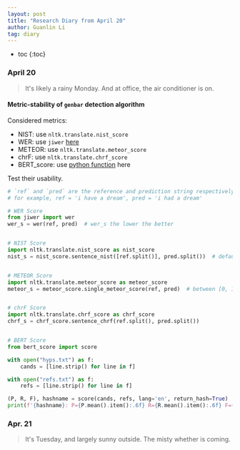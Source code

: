 ```yaml
---
layout: post
title: "Research Diary from April 20"
author: Guanlin Li
tag: diary
---
```


- toc
{:toc}


### April 20

> It's likely a rainy Monday. And at office, the air conditioner is on.

#### Metric-stability of `genbar` detection algorithm

Considered metrics:

- NIST: use `nltk.translate.nist_score`
- WER: use `jiwer` [here](https://pypi.org/project/jiwer/)
- METEOR: use `nltk.translate.meteor_score`
- chrF: use `nltk.translate.chrf_score`
- BERT_score: use [python function](https://github.com/Tiiiger/bert_score#python-function) here

Test their usability.

```python
# `ref` and `pred` are the reference and prediction string respectively
# for example, ref = 'i have a dream', pred = 'i had a dream'

# WER Score
from jiwer import wer
wer_s = wer(ref, pred)  # wer_s the lower the better


# NIST Score
import nltk.translate.nist_score as nist_score
nist_s = nist_score.sentence_nist([ref.split()], pred.split())  # default 5-gram statistics


# METEOR Score
import nltk.translate.meteor_score as meteor_score
meteor_s = meteor_score.single_meteor_score(ref, pred)  # between [0, 1], the larger the better, using WordNet for synonym replacement


# chrF Score
import nltk.translate.chrf_score as chrf_score
chrf_s = chrf_score.sentence_chrf(ref.split(), pred.split())


# BERT Score
from bert_score import score

with open("hyps.txt") as f:
    cands = [line.strip() for line in f]

with open("refs.txt") as f:
    refs = [line.strip() for line in f]

(P, R, F), hashname = score(cands, refs, lang='en', return_hash=True)
print(f'{hashname}: P={P.mean().item():.6f} R={R.mean().item():.6f} F={F.mean().item():.6f}')
```



### Apr. 21

> It's Tuesday, and largely sunny outside. The misty whether is coming.

